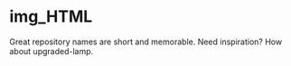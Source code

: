 # img_HTML
Great repository names are short and memorable. Need inspiration? How about upgraded-lamp.
